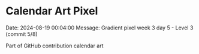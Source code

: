 # Calendar Art Pixel

Date: 2024-08-19 00:04:00
Message: Gradient pixel week 3 day 5 - Level 3 (commit 5/8)

Part of GitHub contribution calendar art
